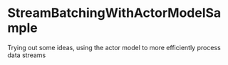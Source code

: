 # StreamBatchingWithActorModelSample

Trying out some ideas, using the actor model to more efficiently process data streams

